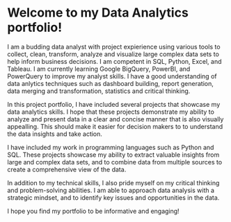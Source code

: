 # Welcome to my Data Analytics portfolio!
I am a budding data analyst with project expierience using various tools to collect, clean, transform, analyze and visualize large complex data sets to help inform business decisions. I am competent in SQL, Python, Excel, and Tableau. I am currently learning Google BigQuery, PowerBI, and PowerQuery to improve my analyst skills. I have a good understanding of data anlytics techniques such as dashboard building, report generation, data merging and transformation, statistics and critical thinking.

In this project portfolio, I have included several projects that showcase my data analytics skills. I hope that these projects demonstrate my ability to analyze and present data in a clear and concise manner that is also visually appealling. This should make it easier for decision makers to to understand the data insights and take action.

I have included my work in programming languages such as Python and SQL. These projects showcase my ability to extract valuable insights from large and complex data sets, and to combine data from multiple sources to create a comprehensive view of the data.

In addition to my technical skills, I also pride myself on my critical thinking and problem-solving abilities. I am able to approach data analysis with a strategic mindset, and to identify key issues and opportunities in the data.

I hope you find my portfolio to be informative and engaging!

